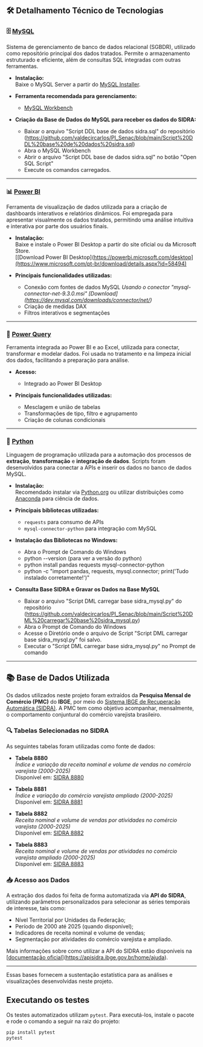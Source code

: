 
## 🛠️ Detalhamento Técnico de Tecnologias


### 🗄️ [MySQL](https://www.mysql.com/)
Sistema de gerenciamento de banco de dados relacional (SGBDR), utilizado como repositório principal dos dados tratados. Permite o armazenamento estruturado e eficiente, além de consultas SQL integradas com outras ferramentas.

- **Instalação:**  
  Baixe o MySQL Server a partir do [MySQL Installer](https://dev.mysql.com/downloads/installer/).

- **Ferramenta recomendada para gerenciamento:**  
  - [MySQL Workbench](https://www.mysql.com/products/workbench/)

- **Criação da Base de Dados do MySQL para receber os dados do SIDRA:**
  - Baixar o arquivo "Script DDL base de dados sidra.sql" do repositório (https://github.com/valdecircarlos/PI_Senac/blob/main/Script%20DDL%20base%20de%20dados%20sidra.sql)
  - Abra o MySQL Workbench
  - Abrir o arquivo "Script DDL base de dados sidra.sql" no botão "Open SQL Script" 
  - Execute os comandos carregados.

---

### 📊 [Power BI](https://powerbi.microsoft.com/)
Ferramenta de visualização de dados utilizada para a criação de dashboards interativos e relatórios dinâmicos. Foi empregada para apresentar visualmente os dados tratados, permitindo uma análise intuitiva e interativa por parte dos usuários finais.

- **Instalação:**  
  Baixe e instale o Power BI Desktop a partir do site oficial ou da Microsoft Store.  
  [[Download Power BI Desktop](https://powerbi.microsoft.com/desktop](https://www.microsoft.com/pt-br/download/details.aspx?id=58494)

- **Principais funcionalidades utilizadas:**  
  - Conexão com fontes de dados MySQL
     *Usando o conector "mysql-connector-net-9.3.0.msi" [Download] (https://dev.mysql.com/downloads/connector/net/)*
  - Criação de medidas DAX  
  - Filtros interativos e segmentações  

---

### 🔄 [Power Query](https://learn.microsoft.com/power-query/)
Ferramenta integrada ao Power BI e ao Excel, utilizada para conectar, transformar e modelar dados. Foi usada no tratamento e na limpeza inicial dos dados, facilitando a preparação para análise.

- **Acesso:**  
  - Integrado ao Power BI Desktop  

- **Principais funcionalidades utilizadas:**  
  - Mesclagem e união de tabelas  
  - Transformações de tipo, filtro e agrupamento  
  - Criação de colunas condicionais  

---

### 🐍 [Python](https://www.python.org/)
Linguagem de programação utilizada para a automação dos processos de **extração**, **transformação** e **integração de dados**. Scripts foram desenvolvidos para conectar a APIs e inserir os dados no banco de dados MySQL.

- **Instalação:**  
  Recomendado instalar via [Python.org](https://www.python.org/downloads/) ou utilizar distribuições como [Anaconda](https://www.anaconda.com/) para ciência de dados.

- **Principais bibliotecas utilizadas:**  
  
  - `requests` para consumo de APIs  
  - `mysql-connector-python` para integração com MySQL
- **Instalação das Bibliotecas no Windows:**
  - Abra o Prompt de Comando do Windows
  - python --version  (para ver a versão do python)
  - python install pandas requests mysql-connector-python
  - python -c "import pandas, requests, mysql.connector; print('Tudo instalado corretamente!')"

- **Consulta Base SIDRA e Gravar os Dados na Base MySQL**
  - Baixar o arquivo "Script DML carregar base sidra_mysql.py" do repositório (https://github.com/valdecircarlos/PI_Senac/blob/main/Script%20DML%20carregar%20base%20sidra_mysql.py)
  - Abra o Prompt de Comando do Windows
  - Acesse o Diretório onde o arquivo de Script "Script DML carregar base sidra_mysql.py" foi salvo.
  - Executar o "Script DML carregar base sidra_mysql.py" no Prompt de comando

---

## 📚 Base de Dados Utilizada

Os dados utilizados neste projeto foram extraídos da **Pesquisa Mensal de Comércio (PMC)** do **IBGE**, por meio do [Sistema IBGE de Recuperação Automática (SIDRA)](https://sidra.ibge.gov.br/). A PMC tem como objetivo acompanhar, mensalmente, o comportamento conjuntural do comércio varejista brasileiro.

### 🔍 Tabelas Selecionadas no SIDRA

As seguintes tabelas foram utilizadas como fonte de dados:

- **Tabela 8880**  
  *Índice e variação da receita nominal e volume de vendas no comércio varejista (2000-2025)*  
  Disponível em: [SIDRA 8880](https://sidra.ibge.gov.br/tabela/8880)

- **Tabela 8881**  
  *Índice e variação do comércio varejista ampliado (2000-2025)*  
  Disponível em: [SIDRA 8881](https://sidra.ibge.gov.br/tabela/8881)

- **Tabela 8882**  
  *Receita nominal e volume de vendas por atividades no comércio varejista (2000-2025)*  
  Disponível em: [SIDRA 8882](https://sidra.ibge.gov.br/tabela/8882)

- **Tabela 8883**  
  *Receita nominal e volume de vendas por atividades no comércio varejista ampliado (2000-2025)*  
  Disponível em: [SIDRA 8883](https://sidra.ibge.gov.br/tabela/8883)

### 📥 Acesso aos Dados

A extração dos dados foi feita de forma automatizada via **API do SIDRA**, utilizando parâmetros personalizados para selecionar as séries temporais de interesse, tais como:

- Nível Territorial por Unidades da Federação;
- Período de 2000 até 2025 (quando disponível);
- Indicadores de receita nominal e volume de vendas;
- Segmentação por atividades do comércio varejista e ampliado.

Mais informações sobre como utilizar a API do SIDRA estão disponíveis na [[documentação oficial](https://servicodados.ibge.gov.br/api/docs/sidra)](https://apisidra.ibge.gov.br/home/ajuda).

---

Essas bases fornecem a sustentação estatística para as análises e visualizações desenvolvidas neste projeto.

## Executando os testes

Os testes automatizados utilizam `pytest`. Para executá-los, instale o pacote e rode o comando a seguir na raiz do projeto:

```bash
pip install pytest
pytest
```
